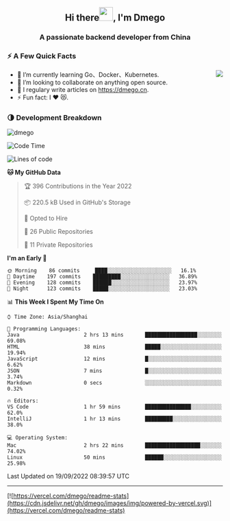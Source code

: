 <h2 align="center">Hi there<img src="https://cdn.jsdelivr.net/gh/dmego/images/img/Hi.gif" height="32" />, I'm Dmego </h2>
<h3 align="center">A passionate backend developer from China</h3>

### ⚡️ A Few Quick Facts

<img align="right" src="https://readme-stats-dmego.vercel.app/api?username=dmego&show_icons=true&icon_color=1573B3&hide_title=true&text_color=718096&bg_color=00000000&hide_border=true"/>

<ul>
    <li> 🌱 I’m currently learning Go、Docker、Kubernetes.</li>
    <li> 👯 I’m looking to collaborate on anything open source.</li>
    <li> 📝 I regulary write articles on <a href="https://dmego.cn">https://dmego.cn</a>.</li>
    <li> ⚡ Fun fact: I ❤️ 😻.</li>
</ul>

### 🌗 Development Breakdown

<img src="https://komarev.com/ghpvc/?username=dmego" alt="dmego" />

<!--START_SECTION:waka-->
![Code Time](http://img.shields.io/badge/Code%20Time-1%2C732%20hrs%2047%20mins-blue)

![Lines of code](https://img.shields.io/badge/From%20Hello%20World%20I%27ve%20Written-236%20Thousand%20lines%20of%20code-blue)

**🐱 My GitHub Data** 

> 🏆 396 Contributions in the Year 2022
 > 
> 📦 220.5 kB Used in GitHub's Storage 
 > 
> 💼 Opted to Hire
 > 
> 📜 26 Public Repositories 
 > 
> 🔑 11 Private Repositories  
 > 
**I'm an Early 🐤** 

```text
🌞 Morning    86 commits     ████░░░░░░░░░░░░░░░░░░░░░   16.1% 
🌆 Daytime    197 commits    █████████░░░░░░░░░░░░░░░░   36.89% 
🌃 Evening    128 commits    ██████░░░░░░░░░░░░░░░░░░░   23.97% 
🌙 Night      123 commits    █████░░░░░░░░░░░░░░░░░░░░   23.03%

```


📊 **This Week I Spent My Time On** 

```text
⌚︎ Time Zone: Asia/Shanghai

💬 Programming Languages: 
Java                     2 hrs 13 mins       █████████████████░░░░░░░░   69.08% 
HTML                     38 mins             █████░░░░░░░░░░░░░░░░░░░░   19.94% 
JavaScript               12 mins             █░░░░░░░░░░░░░░░░░░░░░░░░   6.62% 
JSON                     7 mins              █░░░░░░░░░░░░░░░░░░░░░░░░   3.74% 
Markdown                 0 secs              ░░░░░░░░░░░░░░░░░░░░░░░░░   0.32%

🔥 Editors: 
VS Code                  1 hr 59 mins        ███████████████░░░░░░░░░░   62.0% 
IntelliJ                 1 hr 13 mins        █████████░░░░░░░░░░░░░░░░   38.0%

💻 Operating System: 
Mac                      2 hrs 22 mins       ██████████████████░░░░░░░   74.02% 
Linux                    50 mins             ██████░░░░░░░░░░░░░░░░░░░   25.98%

```


 Last Updated on 19/09/2022 08:39:57 UTC
<!--END_SECTION:waka-->

---

[![https://vercel.com/dmego/readme-stats](https://cdn.jsdelivr.net/gh/dmego/images/img/powered-by-vercel.svg)](https://vercel.com/dmego/readme-stats)

